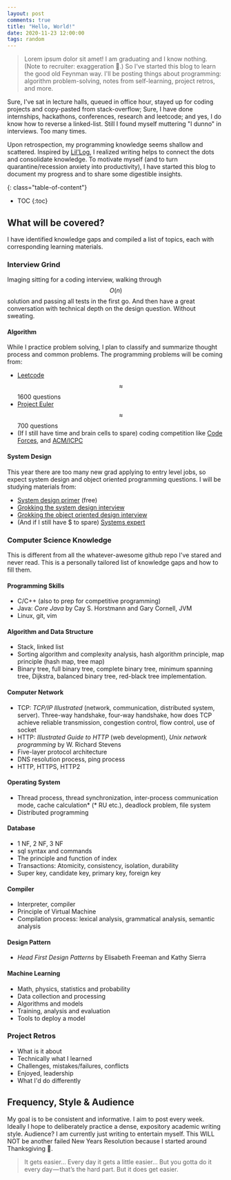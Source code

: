 ```yaml
---
layout: post
comments: true
title: "Hello, World!"
date: 2020-11-23 12:00:00
tags: random
---
```




> Lorem ipsum dolor sit amet! I am graduating and I know nothing. (Note to recruiter: exaggeration 🙊.) So I've started this blog to learn the good old Feynman way. I'll be posting things about programming: algorithm problem-solving, notes from self-learning, project retros, and more.

<!--more-->


Sure, I've sat in lecture halls, queued in office hour, stayed up for coding projects and copy-pasted from stack-overflow; Sure, I have done internships, hackathons, conferences, research and leetcode; and yes, I do know how to reverse a linked-list. Still I found myself muttering "I dunno" in interviews. Too many times.

Upon retrospection, my programming knowledge seems shallow and scattered. Inspired by [Lil'Log](https://lilianweng.github.io/lil-log), I realized writing helps to connect the dots and consolidate knowledge. To motivate myself (and to turn quarantine/recession anxiety into productivity), I have started this blog to document my progress and to share some digestible insights.


{: class="table-of-content"}
* TOC
{:toc}


## What will be covered?
I have identified knowledge gaps and compiled a list of topics, each with corresponding learning materials.

### Interview Grind
Imaging sitting for a coding interview, walking through $$O(n)$$ solution and passing all tests in the first go. And then have a great conversation with technical depth on the design question. Without sweating.

#### Algorithm
While I practice problem solving, I plan to classify and summarize thought process and common problems. The programming problems will be coming from:
- [Leetcode](https://leetcode.com/) $$\approx$$ 1600 questions
- [Project Euler](https://projecteuler.net/) $$\approx$$ 700 questions
- (If I still have time and brain cells to spare) coding competition like [Code Forces](https://codeforces.com/problemset), and [ACM/ICPC](http://poj.org/problemlist)

#### System Design
This year there are too many new grad applying to entry level jobs, so expect system design and object oriented programming questions. I will be studying materials from:
- [System design primer](https://github.com/donnemartin/system-design-primer) (free)
- [Grokking the system design interview](https://www.educative.io/courses/grokking-the-system-design-interview)
- [Grokking the object oriented design interview](https://www.educative.io/courses/grokking-the-object-oriented-design-interview)
- (And if I still have $ to spare) [Systems expert](https://www.algoexpert.io/systems/fundamentals)

### Computer Science Knowledge
This is different from all the whatever-awesome github repo I've stared and never read. This is a personally tailored list of knowledge gaps and how to fill them.

#### Programming Skills
- C/C++ (also to prep for competitive programming)
- Java: *Core Java* by Cay S. Horstmann and Gary Cornell, JVM
- Linux, git, vim

#### Algorithm and Data Structure
- Stack, linked list
- Sorting algorithm and complexity analysis, hash algorithm principle, map principle (hash map, tree map)
- Binary tree, full binary tree, complete binary tree, minimum spanning tree, Dijkstra, balanced binary tree, red-black tree implementation.

#### Computer Network
- TCP: *TCP/IP Illustrated* (network, communication, distributed system, server). Three-way handshake, four-way handshake, how does TCP achieve reliable transmission, congestion control, flow control, use of socket
- HTTP: *Illustrated Guide to HTTP* (web development), *Unix network programming* by W. Richard Stevens
- Five-layer protocol architecture
- DNS resolution process, ping process
- HTTP, HTTPS, HTTP2

#### Operating System
- Thread process, thread synchronization, inter-process communication mode, cache calculation* (* RU etc.), deadlock problem, file system
- Distributed programming

#### Database
- 1 NF, 2 NF, 3 NF
- sql syntax and commands
- The principle and function of index
- Transactions: Atomicity, consistency, isolation, durability
- Super key, candidate key, primary key, foreign key

#### Compiler
- Interpreter, compiler
- Principle of Virtual Machine
- Compilation process: lexical analysis, grammatical analysis, semantic analysis

#### Design Pattern
- *Head First Design Patterns* by Elisabeth Freeman and Kathy Sierra

#### Machine Learning
- Math, physics, statistics and probability
- Data collection and processing
- Algorithms and models
- Training, analysis and evaluation
- Tools to deploy a model

### Project Retros
- What is it about
- Technically what I learned
- Challenges, mistakes/failures, conflicts
- Enjoyed, leadership
- What I'd do differently


## Frequency, Style & Audience
My goal is to be consistent and informative. I aim to post every week. Ideally I hope to deliberately practice a dense, expository academic writing style. Audience? I am currently just writing to entertain myself. This WILL NOT be another failed New Years Resolution because I started around Thanksgiving 🦃.

> It gets easier… Every day it gets a little easier… But you gotta do it every day — that’s the hard part. But it does get easier.
